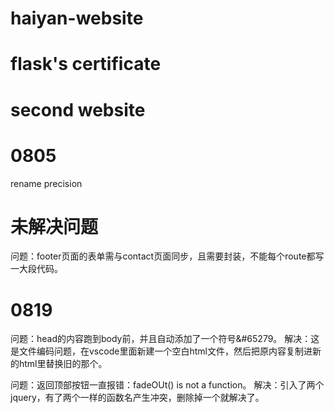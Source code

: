 # haiyan-website
# flask's certificate
# second website

# 0805
rename precision

# 未解决问题 



问题：footer页面的表单需与contact页面同步，且需要封装，不能每个route都写一大段代码。

# 0819
问题：head的内容跑到body前，并且自动添加了一个符号&#65279。
解决：这是文件编码问题，在vscode里面新建一个空白html文件，然后把原内容复制进新的html里替换旧的那个。

问题：返回顶部按钮一直报错：fadeOUt() is not a function。
解决：引入了两个jquery，有了两个一样的函数名产生冲突，删除掉一个就解决了。